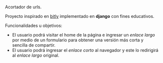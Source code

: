 Acortador de urls.

Proyecto inspirado en [bitly](https://bitly.com/) implementado en **django** con fines educativos.

Funcionalidades u objetivos:

- El usuario podrá visitar el home de la página e ingresar un *enlace largo* por medio de un formulario para obtener una versión más corta y sencilla de compartir.
- El usuario podrá ingresar el *enlace corto* al navegador y este lo redirigirá al *enlace largo* original.